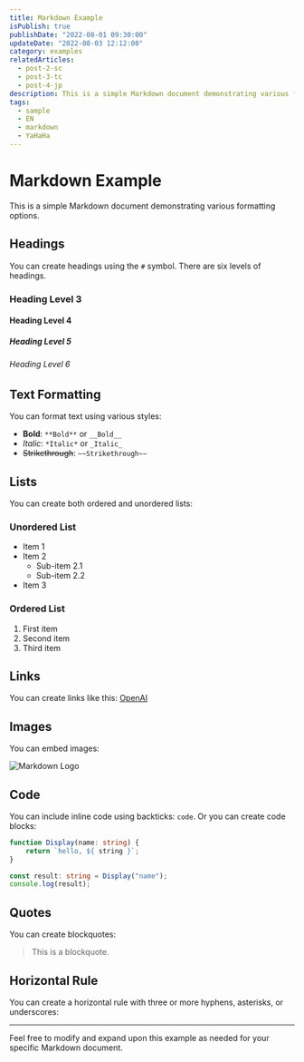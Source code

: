 ```yaml
---
title: Markdown Example
isPublish: true
publishDate: "2022-08-01 09:30:00"
updateDate: "2022-08-03 12:12:00"
category: examples
relatedArticles:
  - post-2-sc
  - post-3-tc
  - post-4-jp
description: This is a simple Markdown document demonstrating various formatting options. This is a simple Markdown document demonstrating various formatting options.
tags:
  - sample
  - EN
  - markdown
  - YaHaHa
---
```


# Markdown Example

This is a simple Markdown document demonstrating various formatting options.

## Headings

You can create headings using the `#` symbol. There are six levels of headings.

### Heading Level 3

#### Heading Level 4

##### Heading Level 5

###### Heading Level 6

## Text Formatting

You can format text using various styles:

- **Bold**: `**Bold**` or `__Bold__`
- *Italic*: `*Italic*` or `_Italic_`
- ~~Strikethrough~~: `~~Strikethrough~~`

## Lists

You can create both ordered and unordered lists:

### Unordered List

- Item 1
- Item 2
  - Sub-item 2.1
  - Sub-item 2.2
- Item 3

### Ordered List

1. First item
2. Second item
3. Third item

## Links

You can create links like this: [OpenAI](https://www.openai.com/)

## Images

You can embed images:

![Markdown Logo](https://markdown-here.com/img/icon256.png)

## Code

You can include inline code using backticks: `code`.
Or you can create code blocks:

```ts
function Display(name: string) {
    return `hello, ${ string }`;
}

const result: string = Display("name");
console.log(result);
```

## Quotes

You can create blockquotes:

> This is a blockquote.

## Horizontal Rule

You can create a horizontal rule with three or more hyphens, asterisks, or underscores:

---

Feel free to modify and expand upon this example as needed for your specific Markdown document.

